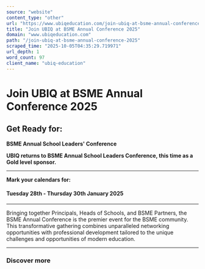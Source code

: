```yaml
---
source: "website"
content_type: "other"
url: "https://www.ubiqeducation.com/join-ubiq-at-bsme-annual-conference-2025"
title: "Join UBIQ at BSME Annual Conference 2025"
domain: "www.ubiqeducation.com"
path: "/join-ubiq-at-bsme-annual-conference-2025"
scraped_time: "2025-10-05T04:35:29.719971"
url_depth: 1
word_count: 97
client_name: "ubiq-education"
---
```


# Join UBIQ at BSME Annual Conference 2025

## Get Ready for:

**BSME Annual School Leaders' Conference**

**UBIQ returns to BSME Annual School Leaders Conference, this time as a Gold level sponsor.**

* * *

**Mark your calendars for:**

#### Tuesday 28th - Thursday 30th January 2025

* * *

Bringing together Principals, Heads of Schools, and BSME Partners, the BSME Annual Conference is the premier event for the BSME community. This transformative gathering combines unparalleled networking opportunities with professional development tailored to the unique challenges and opportunities of modern education.

* * *

### Discover more